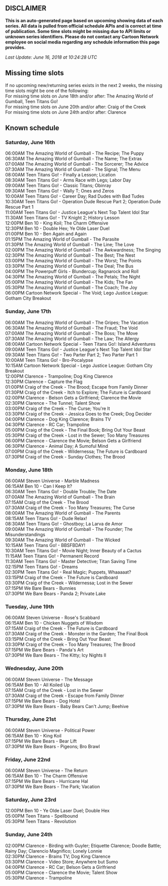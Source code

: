 ## DISCLAIMER
**This is an auto-generated page based on upcoming showing data of each series. All data is pulled from official schedule APIs and is correct at time of publication. Some time slots might be missing due to API limits or unknown series identifiers. Please do not contact any Cartoon Network employee on social media regarding any schedule information this page provides.**

_Last Update: June 16, 2018 at 10:24:28 UTC_  

## Missing time slots
If no upcoming new/returning series exists in the next 2 weeks, the missing time slots might be one of the following:  
For missing time slots on June 18th and/or after: The Amazing World of Gumball, Teen Titans Go!  
For missing time slots on June 20th and/or after: Craig of the Creek  
For missing time slots on June 24th and/or after: Clarence  

## Known schedule

### Saturday, June 16th
06:00AM The Amazing World of Gumball - The Recipe; The Puppy  
06:30AM The Amazing World of Gumball - The Name; The Extras  
07:00AM The Amazing World of Gumball - The Sorcerer; The Advice  
07:30AM The Amazing World of Gumball - The Signal; The Menu  
08:00AM Teen Titans Go! - Finally a Lesson; Lication  
08:30AM Teen Titans Go! - Arms Race with Legs; Labor Day  
09:00AM Teen Titans Go! - Classic Titans; Obinray  
09:30AM Teen Titans Go! - Wally T; Ones and Zeros  
10:00AM Teen Titans Go! - Career Day; Rad Dudes with Bad Tudes  
10:30AM Teen Titans Go! - Operation Dude Rescue Part 2; Operation Dude Rescue Part 1  
11:00AM Teen Titans Go! - Justice League's Next Top Talent Idol Star  
11:30AM Teen Titans Go! - TV Knight 2; History Lesson  
12:00PM Ben 10 - King Koil; The Charm Offensive  
12:30PM Ben 10 - Double Hex; Ye Olde Laser Duel  
01:00PM Ben 10 - Ben Again and Again  
01:15PM The Amazing World of Gumball - The Parasite  
01:30PM The Amazing World of Gumball - The Line; The Love  
02:00PM The Amazing World of Gumball - The Awkwardness; The Singing  
02:30PM The Amazing World of Gumball - The Best; The Nest  
03:00PM The Amazing World of Gumball - The Worst; The Points  
03:30PM The Amazing World of Gumball - The Deal; The Bus  
04:00PM The Powerpuff Girls - Blundercup; Ragnarock and Roll  
04:30PM The Amazing World of Gumball - The Petals; The Night  
05:00PM The Amazing World of Gumball - The Kids; The Fan  
05:30PM The Amazing World of Gumball - The Coach; The Joy  
06:00PM Cartoon Network Special - The Void; Lego Justice League: Gotham City Breakout  

### Sunday, June 17th
06:00AM The Amazing World of Gumball - The Gripes; The Vacation  
06:30AM The Amazing World of Gumball - The Fraud; The Void  
07:00AM The Amazing World of Gumball - The Boss; The Move  
07:30AM The Amazing World of Gumball - The Law; The Allergy  
08:00AM Cartoon Network Special - Teen Titans Go!: Island Adventures  
09:00AM Teen Titans Go! - Justice League's Next Top Talent Idol Star  
09:30AM Teen Titans Go! - Two Parter Part 2; Two Parter Part 1  
10:00AM Teen Titans Go! - Bro-Pocalypse  
10:15AM Cartoon Network Special - Lego Justice League: Gotham City Breakout  
12:00PM Clarence - Trampoline; Dog King Clarence  
12:30PM Clarence - Capture the Flag  
01:00PM Craig of the Creek - The Brood; Escape from Family Dinner  
01:30PM Craig of the Creek - Itch to Explore; The Future is Cardboard  
02:00PM Clarence - Belson Gets a Girlfriend; Clarence the Movie  
02:30PM Clarence - The Tunnel; Talent Show  
03:00PM Craig of the Creek - The Curse; You're It  
03:30PM Craig of the Creek - Jessica Goes to the Creek; Dog Decider  
04:00PM Clarence - Dog King Clarence; Brains TV  
04:30PM Clarence - RC Car; Trampoline  
05:00PM Craig of the Creek - The Final Book; Bring Out Your Beast  
05:30PM Craig of the Creek - Lost in the Sewer; Too Many Treasures  
06:00PM Clarence - Clarence the Movie; Belson Gets a Girlfriend  
06:30PM Clarence - Animal Day; A Sumoful Mind  
07:00PM Craig of the Creek - Wildernessa; The Future is Cardboard  
07:30PM Craig of the Creek - Sunday Clothes; The Brood  

### Monday, June 18th
06:00AM Steven Universe - Marble Madness  
06:15AM Ben 10 - Can I Keep It?  
06:30AM Teen Titans Go! - Double Trouble; The Date  
07:00AM The Amazing World of Gumball - The Brain  
07:15AM Craig of the Creek - The Brood  
07:30AM Craig of the Creek - Too Many Treasures; The Curse  
08:00AM The Amazing World of Gumball - The Parents  
08:15AM Teen Titans Go! - Dude Relax!  
08:30AM Teen Titans Go! - Ghostboy; La Larva de Amor  
09:00AM The Amazing World of Gumball - The Founder; The Misunderstandings  
09:30AM The Amazing World of Gumball - The Wicked  
10:15AM Teen Titans Go! - BBSFBDAY!  
10:30AM Teen Titans Go! - Movie Night; Inner Beauty of a Cactus  
11:15AM Teen Titans Go! - Permanent Record  
11:30AM Teen Titans Go! - Master Detective; Titan Saving Time  
02:15PM Teen Titans Go! - Dreams  
02:30PM Teen Titans Go! - Real Magic; Puppets, Whaaaaat?  
03:15PM Craig of the Creek - The Future is Cardboard  
03:30PM Craig of the Creek - Wildernessa; Lost in the Sewer  
07:15PM We Bare Bears - Bunnies  
07:30PM We Bare Bears - Panda 2; Private Lake  

### Tuesday, June 19th
06:00AM Steven Universe - Rose's Scabbard  
06:15AM Ben 10 - Chicken Nuggets of Wisdom  
07:15AM Craig of the Creek - The Future is Cardboard  
07:30AM Craig of the Creek - Monster in the Garden; The Final Book  
03:15PM Craig of the Creek - Bring Out Your Beast  
03:30PM Craig of the Creek - Too Many Treasures; The Brood  
07:15PM We Bare Bears - Panda's Art  
07:30PM We Bare Bears - The Kitty; Icy Nights II  

### Wednesday, June 20th
06:00AM Steven Universe - The Message  
06:15AM Ben 10 - All Koiled Up  
07:15AM Craig of the Creek - Lost in the Sewer  
07:30AM Craig of the Creek - Escape from Family Dinner  
07:15PM We Bare Bears - Dog Hotel  
07:30PM We Bare Bears - Baby Bears Can't Jump; Beehive  

### Thursday, June 21st
06:00AM Steven Universe - Political Power  
06:15AM Ben 10 - King Koil  
07:15PM We Bare Bears - Bear Lift  
07:30PM We Bare Bears - Pigeons; Bro Brawl  

### Friday, June 22nd
06:00AM Steven Universe - The Return  
06:15AM Ben 10 - The Charm Offensive  
07:15PM We Bare Bears - Hurricane Hal  
07:30PM We Bare Bears - The Park; Vacation  

### Saturday, June 23rd
12:00PM Ben 10 - Ye Olde Laser Duel; Double Hex  
05:00PM Teen Titans - Spellbound  
05:30PM Teen Titans - Revolution  

### Sunday, June 24th
02:00PM Clarence - Birding with Guyler; Etiquette Clarence; Doodle Battle; Rainy Day; Clarencio Magnifico; Lonely Lonnie  
02:30PM Clarence - Brains TV; Dog King Clarence  
03:30PM Clarence - Video Store; Anywhere but Sumo  
04:00PM Clarence - RC Car; Belson Gets a Girlfriend  
05:00PM Clarence - Clarence the Movie; Talent Show  
05:30PM Clarence - Trampoline  
